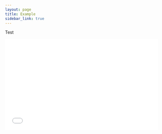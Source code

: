 ```yaml
---
layout: page
title: Example
sidebar_link: true
---
```



Test 

<iframe frameborder="0" scrolling="no"  width="100%" height='300' src="//plot.ly/~gmoille/30.embed"></iframe>